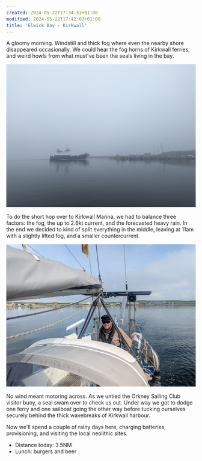 ```yaml
---
created: 2024-05-22T17:34:53+01:00
modified: 2024-05-22T17:42:02+01:00
title: 'Elwick Bay - Kirkwall'
---
```


A gloomy morning. Windstill and thick fog where even the nearby shore disappeared occasionally. We could hear the fog horns of Kirkwall ferries, and weird howls from what must've been the seals living in the bay.

![Image](../2024/eef385dee3e43edee267bcc4248973ef.jpg) 

To do the short hop over to Kirkwall Marina, we had to balance three factors: the fog, the up to 2.6kt current, and the forecasted heavy rain. In the end we decided to kind of split everything in the middle, leaving at 11am with a slightly lifted fog, and a smaller countercurrent. 

![Image](../2024/5f7a642507fb236cb6144ae4345d20d7.jpg) 

No wind meant motoring across. As we untied the Orkney Sailing Club visitor buoy,  a seal swam over to check us out. Under way we got to dodge one ferry and one sailboat going the other way before tucking ourselves securely behind the thick wavebreaks of Kirkwall harbour.

Now we'll spend a couple of rainy days here, charging batteries, provisioning, and visiting the local neolithic sites. 

* Distance today: 3.5NM
* Lunch: burgers and beer
